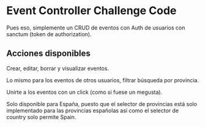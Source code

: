 # Event Controller Challenge Code

Pues eso, simplemente un CRUD de eventos con Auth de usuarios con sanctum (token de authorization).

## Acciones disponibles

Crear, editar, borrar y visualizar eventos. 

Lo mismo para los eventos de otros usuarios, filtrar búsqueda por provincia. 

Unirte a los eventos con un click (como si fuese un megusta). 

Solo disponible para España, puesto que el selector de provincias está solo implementado para las provincias españolas así como el selector de country solo permite Spain. 



